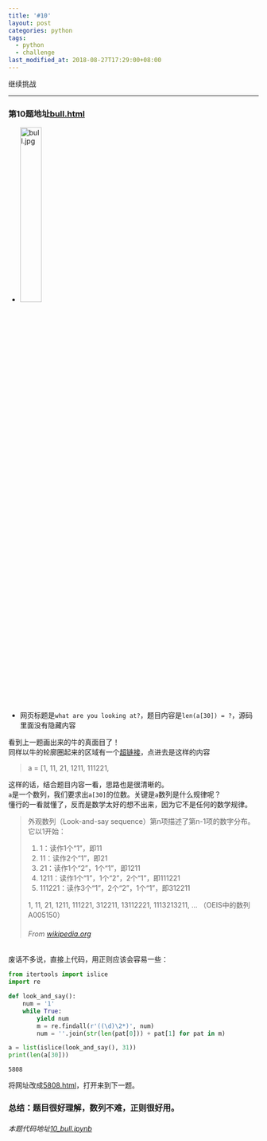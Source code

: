 ```yaml
---
title: '#10'
layout: post
categories: python
tags:
  - python
  - challenge
last_modified_at: 2018-08-27T17:29:00+08:00
---
```


继续挑战

---
### 第10题地址[bull.html](http://www.pythonchallenge.com/pc/return/bull.html)
* <img src="http://huge:file@www.pythonchallenge.com/pc/return/bull.jpg" alt="bull.jpg" width="30%" height="30%">
* 网页标题是`what are you looking at?`，题目内容是`len(a[30]) = ?`，源码里面没有隐藏内容

看到上一题画出来的牛的真面目了！<br>
同样以牛的轮廓圈起来的区域有一个[超链接](http://www.pythonchallenge.com/pc/return/sequence.txt)，点进去是这样的内容
> a = [1, 11, 21, 1211, 111221, 

这样的话，结合题目内容一看，思路也是很清晰的。<br>
`a`是一个数列，我们要求出`a[30]`的位数。关键是`a`数列是什么规律呢？<br>
懂行的一看就懂了，反而是数学太好的想不出来，因为它不是任何的数学规律。
> 外观数列（Look-and-say sequence）第n项描述了第n-1项的数字分布。它以1开始：
> 1. 1：读作1个“1”，即11
> 1. 11：读作2个“1”，即21
> 1. 21：读作1个“2”，1个“1”，即1211
> 1. 1211：读作1个“1”，1个“2”，2个“1”，即111221
> 1. 111221：读作3个“1”，2个“2”，1个“1”，即312211
> 
> 1, 11, 21, 1211, 111221, 312211, 13112221, 1113213211, ... （OEIS中的数列A005150）
> ###### From [wikipedia.org](https://zh.wikipedia.org/wiki/%E5%A4%96%E8%A7%80%E6%95%B8%E5%88%97)

废话不多说，直接上代码，用正则应该会容易一些：


```python
from itertools import islice
import re

def look_and_say():
    num = '1'
    while True:
        yield num
        m = re.findall(r'((\d)\2*)', num)
        num = ''.join(str(len(pat[0])) + pat[1] for pat in m)

a = list(islice(look_and_say(), 31))
print(len(a[30]))
```

    5808


将网址改成[5808.html](http://www.pythonchallenge.com/pc/return/5808.html)，打开来到下一题。

### 总结：题目很好理解，数列不难，正则很好用。
###### 本题代码地址[10_bull.ipynb](https://github.com/StevenPZChan/pythonchallenge/blob/notebook/nbfiles/10_bull.ipynb)
